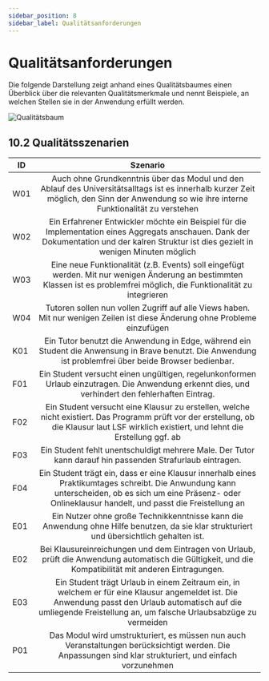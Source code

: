 ```yaml
---
sidebar_position: 8
sidebar_label: Qualitätsanforderungen
---
```


# Qualitätsanforderungen

Die folgende Darstellung zeigt anhand eines Qualitätsbaumes einen Überblick über die relevanten Qualitätsmerkmale und nennt Beispiele, an welchen Stellen sie in der Anwendung erfüllt werden.

<img src="require('img\QualityTree.PNG')" alt="Qualitätsbaum" />


## 10.2 Qualitätsszenarien

|ID|Szenario|
|--------------|:-----:|
|W01|Auch ohne Grundkenntnis über das Modul und den Ablauf des Universitätsalltags ist es innerhalb kurzer Zeit möglich, den Sinn der Anwendung so wie ihre interne Funktionalität zu verstehen|
|W02|Ein Erfahrener Entwickler möchte ein Beispiel für die Implementation eines Aggregats anschauen. Dank der Dokumentation und der kalren Struktur ist dies gezielt in wenigen Minuten möglich|
|W03|Eine neue Funktionalität (z.B. Events) soll eingefügt werden. Mit nur wenigen Änderung an bestimmten Klassen ist es problemfrei möglich, die Funktionalität zu integrieren|
|W04|Tutoren sollen nun vollen Zugriff auf alle Views haben. Mit nur wenigen Zeilen ist diese Änderung ohne Probleme einzufügen|
|K01|Ein Tutor benutzt die Anwendung in Edge, während ein Student die Anwensung in Brave benutzt. Die Anwendung ist problemfrei über beide Browser bedienbar.|
|F01|Ein Student versucht einen ungültigen, regelunkonformen Urlaub einzutragen. Die Anwendung erkennt dies, und verhindert den fehlerhaften Eintrag.|
|F02|Ein Student versucht eine Klausur zu erstellen, welche nicht existiert. Das Programm prüft vor der erstellung, ob die Klausur laut LSF wirklich existiert, und lehnt die Erstellung ggf. ab|
|F03|Ein Student fehlt unentschuldigt mehrere Male. Der Tutor kann darauf hin passenden Strafurlaub eintragen.|
|F04|Ein Student trägt ein, dass er eine Klausur innerhalb eines Praktikumtages schreibt. Die Anwundung kann unterscheiden, ob es sich um eine Präsenz- oder Onlineklausur handelt, und passt die Freistellung an|
|E01|Ein Nutzer ohne große Technikkenntnisse kann die Anwendung ohne Hilfe benutzen, da sie klar strukturiert und übersichtlich gehalten ist.|
|E02|Bei Klausureinreichungen und dem Eintragen von Urlaub, prüft die Anwendung automatisch die Gültigkeit, und die Kompatibilität mit anderen Eintragungen.|
|E03|Ein Student trägt Urlaub in einem Zeitraum ein, in welchem er für eine Klausur angemeldet ist. Die Anwendung passt den Urlaub automatisch auf die umliegende Freistellung an, um falsche Urlaubsabzüge zu vermeiden|
|P01|Das Modul wird umstrukturiert, es müssen nun auch Veranstaltungen berücksichtigt werden. Die Anpassungen sind klar strukturiert, und einfach vorzunehmen|
